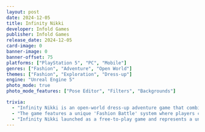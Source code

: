 ```yaml
---
layout: post
date: 2024-12-05
title: Infinity Nikki
developer: Infold Games
publisher: Infold Games
release_date: 2024-12-05
card-image: 0
banner-image: 0
banner-offset: 75
platforms: ["PlayStation 5", "PC", "Mobile"]
genres: ["Fashion", "Adventure", "Open World"]
themes: ["Fashion", "Exploration", "Dress-up"]
engine: "Unreal Engine 5"
photo_mode: true
photo_mode_features: ["Pose Editor", "Filters", "Backgrounds"]

trivia:
  - "Infinity Nikki is an open-world dress-up adventure game that combines fashion with exploration, allowing players to collect and customize outfits while solving puzzles and completing quests."
  - "The game features a unique 'Fashion Battle' system where players can compete in style challenges and fashion shows to unlock exclusive clothing items and accessories."
  - "Infinity Nikki launched as a free-to-play game and represents a unique entry in the open-world genre by focusing on fashion and creativity rather than combat."
---
```

